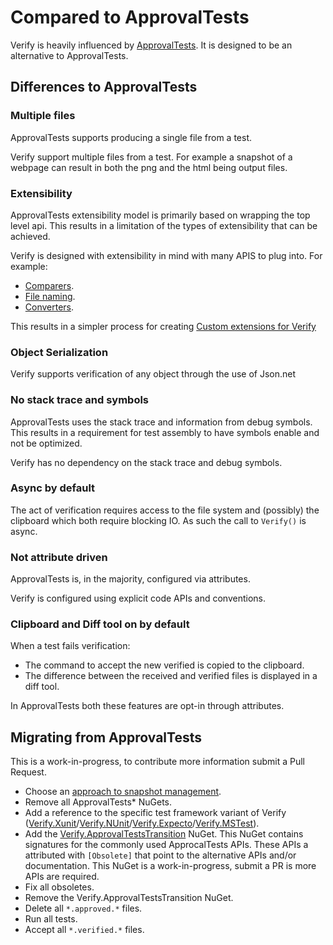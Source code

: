 # Compared to ApprovalTests

Verify is heavily influenced by [ApprovalTests](https://github.com/approvals/ApprovalTests.Net). It is designed to be an alternative to ApprovalTests.


## Differences to ApprovalTests


### Multiple files

ApprovalTests supports producing a single file from a test.

Verify support multiple files from a test. For example a snapshot of a webpage can result in both the png and the html being output files.


### Extensibility

ApprovalTests extensibility model is primarily based on wrapping the top level api. This results in a limitation of the types of extensibility that can be achieved.

Verify is designed with extensibility in mind with many APIS to plug into. For example:

 * [Comparers](comparer.md).
 * [File naming](naming.md).
 * [Converters](converter.md).

This results in a simpler process for creating [Custom extensions for Verify](/#extensions)


### Object Serialization

Verify supports verification of any object through the use of Json.net


### No stack trace and symbols

ApprovalTests uses the stack trace and information from debug symbols. This results in a requirement for test assembly to have symbols enable and not be optimized.

Verify has no dependency on the stack trace and debug symbols.


### Async by default

The act of verification requires access to the file system and (possibly) the clipboard which both require blocking IO. As such the call to `Verify()` is async.


### Not attribute driven

ApprovalTests is, in the majority, configured via attributes.

Verify is configured using explicit code APIs and conventions.


### Clipboard and Diff tool on by default

When a test fails verification:

 * The command to accept the new verified is copied to the clipboard.
 * The difference between the received and verified files is displayed in a diff tool.

In ApprovalTests both these features are opt-in through attributes.


## Migrating from ApprovalTests

This is a work-in-progress, to contribute more information submit a Pull Request.

  * Choose an [approach to snapshot management](/#snapshot-management).
  * Remove all ApprovalTests* NuGets.
  * Add a reference to the specific test framework variant of Verify ([Verify.Xunit](https://www.nuget.org/packages/Verify.Xunit/)/[Verify.NUnit](https://www.nuget.org/packages/Verify.NUnit/)/[Verify.Expecto](https://www.nuget.org/packages/Verify.Expecto/)/[Verify.MSTest](https://www.nuget.org/packages/Verify.MSTest/)).
  * Add the [Verify.ApprovalTestsTransition](https://www.nuget.org/packages/Verify.ApprovalTestsTransition/) NuGet. This NuGet contains signatures for the commonly used ApprocalTests APIs. These APIs a attributed with `[Obsolete]` that point to the alternative APIs and/or documentation. This NuGet is a work-in-progress, submit a PR is more APIs are required.
  * Fix all obsoletes.
  * Remove the Verify.ApprovalTestsTransition NuGet.
  * Delete all `*.approved.*` files.
  * Run all tests.
  * Accept all `*.verified.*` files.

